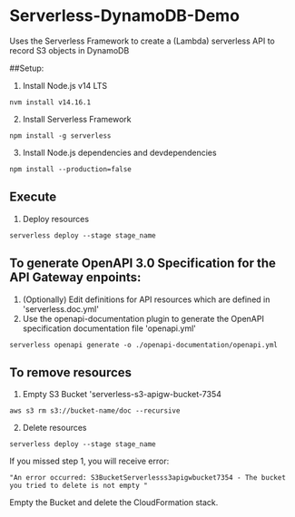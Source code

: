 # Serverless-DynamoDB-Demo
Uses the Serverless Framework to create a (Lambda) serverless API to record S3 objects in DynamoDB

##Setup:

1) Install Node.js v14 LTS
```console
nvm install v14.16.1
```

2) Install Serverless Framework
```console
npm install -g serverless
```

3) Install Node.js dependencies and devdependencies
```console
npm install --production=false
```

## Execute

1) Deploy resources
```console
serverless deploy --stage stage_name
```

## To generate OpenAPI 3.0 Specification for the API Gateway enpoints:

1) (Optionally) Edit definitions for API resources which are defined in 'serverless.doc.yml'
2) Use the openapi-documentation plugin to generate the OpenAPI specification documentation file 'openapi.yml'
```console
serverless openapi generate -o ./openapi-documentation/openapi.yml
```

## To remove resources

1) Empty S3 Bucket 'serverless-s3-apigw-bucket-7354
```console
aws s3 rm s3://bucket-name/doc --recursive
```

2) Delete resources
```console
serverless deploy --stage stage_name
```

  If you missed step 1, you will receive error:
  
    "An error occurred: S3BucketServerlesss3apigwbucket7354 - The bucket you tried to delete is not empty "
  
  Empty the Bucket and delete the CloudFormation stack.